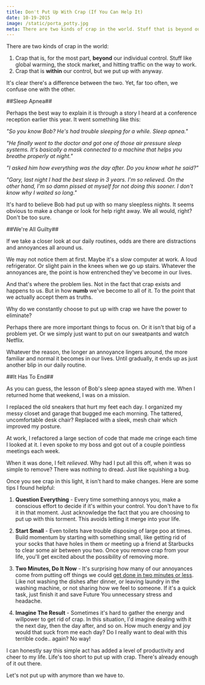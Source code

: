 ```yaml
---
title: Don't Put Up With Crap (If You Can Help It)
date: 10-19-2015
image: /static/porta_potty.jpg
meta: There are two kinds of crap in the world. Stuff that is beyond our control, and stuff that is within. Don't confuse the two.
---
```


<p>
<amp-img class="pure-img center" src="/static/porta_potty.jpg"
   alt="row of porta potty"
   layout="responsive"
   width=600
   height=430 />
<div class="separator"></div>
</p>

There are two kinds of crap in the world:

1. Crap that is, for the most part, **beyond** our individual control. Stuff like global warming, the stock market, and hitting traffic on the way to work.
2. Crap that is **within** our control, but we put up with anyway.

It's clear there's a difference between the two. Yet, far too often, we confuse one with the other.

##Sleep Apnea##

Perhaps the best way to explain it is through a story I heard at a conference reception earlier this year. It went something like this:

*"So you know Bob? He's had trouble sleeping for a while. Sleep apnea."*

*"He finally went to the doctor and got one of those air pressure sleep systems. It's basically a mask connected to a machine that helps you breathe properly at night."*

*"I asked him how everything was the day after. Do you know what he said?"*

*"Gary, last night I had the best sleep in 3 years. I'm so relieved. On the other hand, I'm so damn pissed at myself for not doing this sooner. I don't know why I waited so long."*

It's hard to believe Bob had put up with so many sleepless nights. It seems obvious to make a change or look for help right away. We all would, right? Don't be too sure.

##We're All Guilty##

If we take a closer look at our daily routines, odds are there are distractions and annoyances all around us.

We may not notice them at first. Maybe it's a slow computer at work. A loud refrigerator. Or slight pain in the knees when we go up stairs. Whatever the annoyances are, the point is how entrenched they've become in our lives.

And that's where the problem lies. Not in the fact that crap exists and happens to us. But in how **numb** we've become to all of it. To the point that we actually accept them as truths.

Why do we constantly choose to put up with crap we have the power to eliminate?

Perhaps there are more important things to focus on. Or it isn't that big of a problem yet. Or we simply just want to put on our sweatpants and watch Netflix.

Whatever the reason, the longer an annoyance lingers around, the more familiar and normal it becomes in our lives. Until gradually, it ends up as just another blip in our daily routine.

##It Has To End##

As you can guess, the lesson of Bob's sleep apnea stayed with me. When I returned home that weekend, I was on a mission.

I replaced the old sneakers that hurt my feet each day. I organized my messy closet and garage that bugged me each morning. The tattered, uncomfortable desk chair? Replaced with a sleek, mesh chair which improved my posture.

At work, I refactored a large section of code that made me cringe each time I looked at it. I even spoke to my boss and got out of a couple pointless meetings each week.

When it was done, I felt *relieved*. Why had I put all this off, when it was so simple to remove? There was nothing to dread. Just like squishing a bug.

Once you see crap in this light, it isn't hard to make changes. Here are some tips I found helpful:

1. **Question Everything** - Every time something annoys you, make a conscious effort to decide if it's within your control. You don't have to fix it in that moment. Just acknowledge the fact that you are choosing to put up with this torment. This avoids letting it merge into your life.

2. **Start Small** - Even toilets have trouble disposing of large poo at times. Build momentum by starting with something small, like getting rid of your socks that have holes in them or meeting up a friend at Starbucks to clear some air between you two. Once you remove crap from your life, you'll get excited about the possibility of removing more.

3. **Two Minutes, Do It Now** - It's surprising how many of our annoyances come from putting off things we could [get done in two minutes or less][1]. Like not washing the dishes after dinner, or leaving laundry in the washing machine, or not sharing how we feel to someone. If it's a quick task, just finish it and save Future You unnecessary stress and headache.

4. **Imagine The Result** - Sometimes it's hard to gather the energy and willpower to get rid of crap. In this situation, I'd imagine dealing with it the next day, then the day after, and so on. How much energy and joy would that suck from me each day? Do I really want to deal with this terrible code.. again? No way!

I can honestly say this simple act has added a level of productivity and cheer to my life. Life's too short to put up with crap. There's already enough of it out there.

Let's not put up with anymore than we have to.

[1]: http://gettingthingsdone.com/
